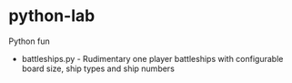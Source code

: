 # python-lab
Python fun

- battleships.py  - Rudimentary one player battleships with configurable board size, ship types and ship numbers
